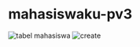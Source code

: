 # mahasiswaku-pv3
![tabel mahasiswa](https://github.com/ghaidasandie/mahasiswaku-pv3/assets/97036031/3e603d77-a432-4771-a031-d9080415360d)
![create](https://github.com/ghaidasandie/mahasiswaku-pv3/assets/97036031/22daccd4-a926-4010-a69a-203e91378a05)
